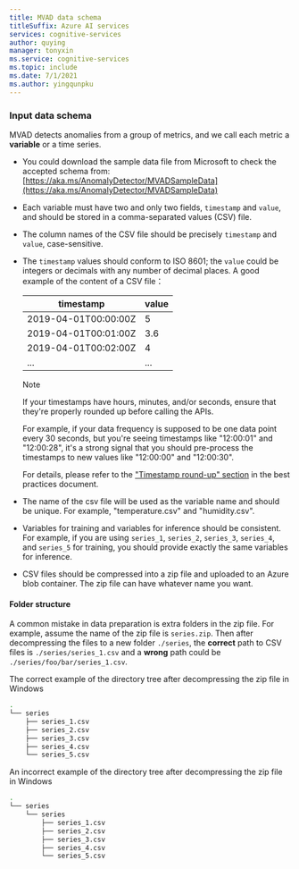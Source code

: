 ```yaml
---
title: MVAD data schema
titleSuffix: Azure AI services
services: cognitive-services
author: quying
manager: tonyxin
ms.service: cognitive-services
ms.topic: include
ms.date: 7/1/2021
ms.author: yingqunpku
---
```



### Input data schema

MVAD detects anomalies from a group of metrics, and we call each metric a **variable** or a time series.

* You could download the sample data file from Microsoft to check the accepted schema from: [https://aka.ms/AnomalyDetector/MVADSampleData](https://aka.ms/AnomalyDetector/MVADSampleData)
* Each variable must have two and only two fields, `timestamp` and `value`, and should be stored in a comma-separated values (CSV) file.
* The column names of the CSV file should be precisely `timestamp` and `value`, case-sensitive.
* The `timestamp` values should conform to ISO 8601; the `value` could be integers or decimals with any number of decimal places.
    A good example of the content of a CSV file：

    |timestamp | value|
    |-------|-------|
    |2019-04-01T00:00:00Z| 5|
    |2019-04-01T00:01:00Z| 3.6|
    |2019-04-01T00:02:00Z| 4|
    |...| ...|

    > [!NOTE]
    > If your timestamps have hours, minutes, and/or seconds, ensure that they're properly rounded up before calling the APIs.
    >
    > For example, if your data frequency is supposed to be one data point every 30 seconds, but you're seeing timestamps like "12:00:01" and "12:00:28", it's a strong signal that you should pre-process the timestamps to new values like "12:00:00" and "12:00:30".
    >
    > For details, please refer to the ["Timestamp round-up" section](../concepts/best-practices-multivariate.md#timestamp-round-up) in the best practices document.
* The name of the csv file will be used as the variable name and should be unique. For example, "temperature.csv" and "humidity.csv".
* Variables for training and variables for inference should be consistent. For example, if you are using `series_1`, `series_2`, `series_3`, `series_4`, and `series_5` for training, you should provide exactly the same variables for inference.
* CSV files should be compressed into a zip file and uploaded to an Azure blob container. The zip file can have whatever name you want.

#### Folder structure

A common mistake in data preparation is extra folders in the zip file. For example, assume the name of the zip file is `series.zip`. Then after decompressing the files to a new folder `./series`, the **correct** path to CSV files is `./series/series_1.csv` and a **wrong** path could be `./series/foo/bar/series_1.csv`.

The correct example of the directory tree after decompressing the zip file in Windows

```bash
.
└── series
    ├── series_1.csv
    ├── series_2.csv
    ├── series_3.csv
    ├── series_4.csv
    └── series_5.csv
```

An incorrect example of the directory tree after decompressing the zip file in Windows

```bash
.
└── series
    └── series
        ├── series_1.csv
        ├── series_2.csv
        ├── series_3.csv
        ├── series_4.csv
        └── series_5.csv
```
